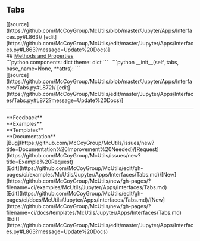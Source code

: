 ## <a id="McUtils.Jupyter.Apps.Interfaces.Tabs">Tabs</a> 

<div class="docs-source-link" markdown="1">
[[source](https://github.com/McCoyGroup/McUtils/blob/master/Jupyter/Apps/Interfaces.py#L863)/
[edit](https://github.com/McCoyGroup/McUtils/edit/master/Jupyter/Apps/Interfaces.py#L863?message=Update%20Docs)]
</div>









<div class="collapsible-section">
 <div class="collapsible-section collapsible-section-header" markdown="1">
## <a class="collapse-link" data-toggle="collapse" href="#methods" markdown="1"> Methods and Properties</a> <a class="float-right" data-toggle="collapse" href="#methods"><i class="fa fa-chevron-down"></i></a>
 </div>
 <div class="collapsible-section collapsible-section-body collapse show" id="methods" markdown="1">
 ```python
components: dict
theme: dict
```
<a id="McUtils.Jupyter.Apps.Interfaces.Tabs.__init__" class="docs-object-method">&nbsp;</a> 
```python
__init__(self, tabs, base_name=None, **attrs): 
```
<div class="docs-source-link" markdown="1">
[[source](https://github.com/McCoyGroup/McUtils/blob/master/Jupyter/Apps/Interfaces/Tabs.py#L872)/
[edit](https://github.com/McCoyGroup/McUtils/edit/master/Jupyter/Apps/Interfaces/Tabs.py#L872?message=Update%20Docs)]
</div>
 </div>
</div>












---


<div markdown="1" class="text-secondary">
<div class="container">
  <div class="row">
   <div class="col" markdown="1">
**Feedback**   
</div>
   <div class="col" markdown="1">
**Examples**   
</div>
   <div class="col" markdown="1">
**Templates**   
</div>
   <div class="col" markdown="1">
**Documentation**   
</div>
   <div class="col" markdown="1">
   
</div>
   <div class="col" markdown="1">
   
</div>
   <div class="col" markdown="1">
   
</div>
</div>
  <div class="row">
   <div class="col" markdown="1">
[Bug](https://github.com/McCoyGroup/McUtils/issues/new?title=Documentation%20Improvement%20Needed)/[Request](https://github.com/McCoyGroup/McUtils/issues/new?title=Example%20Request)   
</div>
   <div class="col" markdown="1">
[Edit](https://github.com/McCoyGroup/McUtils/edit/gh-pages/ci/examples/McUtils/Jupyter/Apps/Interfaces/Tabs.md)/[New](https://github.com/McCoyGroup/McUtils/new/gh-pages/?filename=ci/examples/McUtils/Jupyter/Apps/Interfaces/Tabs.md)   
</div>
   <div class="col" markdown="1">
[Edit](https://github.com/McCoyGroup/McUtils/edit/gh-pages/ci/docs/McUtils/Jupyter/Apps/Interfaces/Tabs.md)/[New](https://github.com/McCoyGroup/McUtils/new/gh-pages/?filename=ci/docs/templates/McUtils/Jupyter/Apps/Interfaces/Tabs.md)   
</div>
   <div class="col" markdown="1">
[Edit](https://github.com/McCoyGroup/McUtils/edit/master/Jupyter/Apps/Interfaces.py#L863?message=Update%20Docs)   
</div>
   <div class="col" markdown="1">
   
</div>
   <div class="col" markdown="1">
   
</div>
   <div class="col" markdown="1">
   
</div>
</div>
</div>
</div>